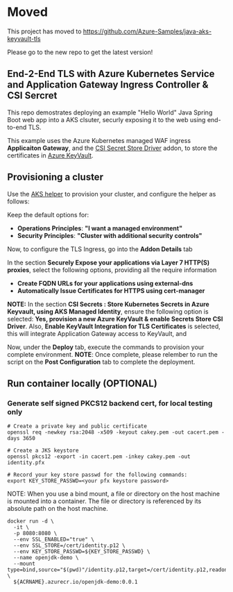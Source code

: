 # Moved

This project has moved to https://github.com/Azure-Samples/java-aks-keyvault-tls

Please go to the new repo to get the latest version!

## End-2-End TLS with Azure Kubernetes Service and Application Gateway Ingress Controller & CSI Sercret

This repo demostrates deploying an example "Hello World" Java Spring Boot web app into a AKS clsuter, securly exposing it to the web using end-to-end TLS.

This example uses the Azure Kubernetes managed WAF ingress __Applicaiton Gateway__, and the [CSI Secret Store Driver](https://docs.microsoft.com/azure/aks/csi-secrets-store-driver) addon, to store the certificates in [Azure KeyVault](https://azure.microsoft.com/services/key-vault/). 



## Provisioning a cluster

Use the [AKS helper](https://azure.github.io/Aks-Construction) to provision your cluster, and configure the helper as follows:

Keep the default options for:
  * __Operations Principles__: __"I want a managed environment"__
  * __Security Principles__: __"Cluster with additional security controls"__

Now, to configure the TLS Ingress, go into the __Addon Details__ tab

  In the section __Securely Expose your applications via Layer 7 HTTP(S) proxies__, select the following options, providing all the require information

  * __Create FQDN URLs for your applications using external-dns__
  * __Automatically Issue Certificates for HTTPS using cert-manager__


  __NOTE:__ In the section __CSI Secrets : Store Kubernetes Secrets in Azure Keyvault, using AKS Managed Identity__,  ensure the following option is selected: __Yes, provision a new Azure KeyVault & enable Secrets Store CSI Driver__.  Also, __Enable KeyVault Integration for TLS Certificates__ is selected, this will integrate Application Gateway access to KeyVault,  and 


Now, under the __Deploy__ tab, execute the commands to provision your complete environment. __NOTE__: Once complete, please relember to run the script on the __Post Configuration__ tab to complete the deployment.





## Run container locally (OPTIONAL)


### Generate self signed PKCS12 backend cert, for local testing only

```
# Create a private key and public certificate 
openssl req -newkey rsa:2048 -x509 -keyout cakey.pem -out cacert.pem -days 3650 

# Create a JKS keystore
openssl pkcs12 -export -in cacert.pem -inkey cakey.pem -out identity.pfx 

# Record your key store passwd for the following commands:
export KEY_STORE_PASSWD=<your pfx keystore password>
```

NOTE: When you use a bind mount, a file or directory on the host machine is mounted into a container. The file or directory is referenced by its absolute path on the host machine.


```
docker run -d \
  -it \
  -p 8080:8080 \
  --env SSL_ENABLED="true" \
  --env SSL_STORE=/cert/identity.p12 \
  --env KEY_STORE_PASSWD=${KEY_STORE_PASSWD} \
  --name openjdk-demo \
  --mount type=bind,source="$(pwd)"/identity.p12,target=/cert/identity.p12,readonly  \
  ${ACRNAME}.azurecr.io/openjdk-demo:0.0.1
```